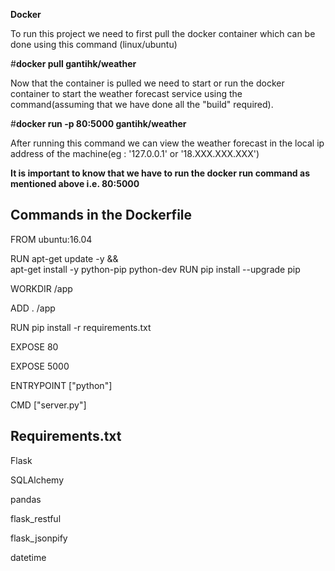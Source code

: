 <b> Docker </b>


To run this project we need to first pull the docker container which can be done using this command (linux/ubuntu)

 #<b>docker pull gantihk/weather</b>

Now that the container is pulled we need to start or run the docker container to start the weather forecast service using the command(assuming that we have done all the "build" required).

#<b>docker run -p 80:5000 gantihk/weather</b>

After running this command we can view the weather forecast in the local ip address of the machine(eg : '127.0.0.1' or '18.XXX.XXX.XXX')

<b>It is important to know that we have to run the docker run command as mentioned above i.e. 80:5000 </b>

<h2>Commands in the Dockerfile</h2>

FROM ubuntu:16.04

RUN apt-get update -y && \
    apt-get install -y python-pip python-dev
RUN pip install --upgrade pip

WORKDIR /app

ADD . /app

RUN pip install -r requirements.txt

EXPOSE 80

EXPOSE 5000

ENTRYPOINT ["python"]

CMD ["server.py"]

<h2>Requirements.txt</h2>

Flask

SQLAlchemy

pandas

flask_restful

flask_jsonpify

datetime
